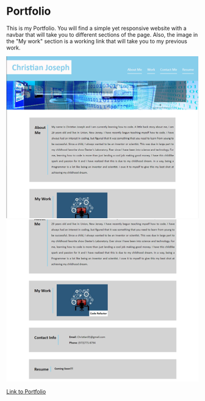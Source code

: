 # Portfolio

This is my Portfolio. You will find a simple yet responsive website with a navbar that will take you to different sections of the page. Also, the image in the "My work" section is a working link that will take you to my previous work.

<img src="assets\images\Port1.png">
<img src="assets\images\port2.png">

<a href="https://cjose26.github.io/Portfolio/">Link to Portfolio</a>